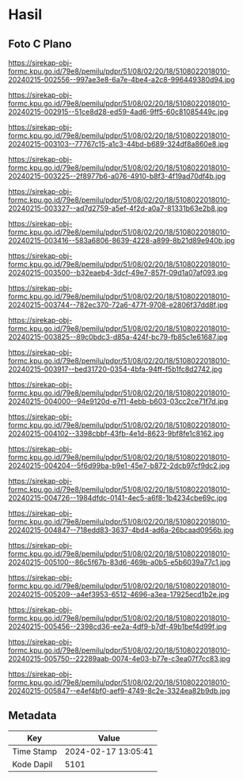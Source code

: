 # Hasil

## Foto C Plano

https://sirekap-obj-formc.kpu.go.id/79e8/pemilu/pdpr/51/08/02/20/18/5108022018010-20240215-002556--997ae3e8-6a7e-4be4-a2c8-996449380d94.jpg

https://sirekap-obj-formc.kpu.go.id/79e8/pemilu/pdpr/51/08/02/20/18/5108022018010-20240215-002915--51ce8d28-ed59-4ad6-9ff5-60c81085449c.jpg

https://sirekap-obj-formc.kpu.go.id/79e8/pemilu/pdpr/51/08/02/20/18/5108022018010-20240215-003103--77767c15-a1c3-44bd-b689-324df8a860e8.jpg

https://sirekap-obj-formc.kpu.go.id/79e8/pemilu/pdpr/51/08/02/20/18/5108022018010-20240215-003225--2f8977b6-a076-4910-b8f3-4f19ad70df4b.jpg

https://sirekap-obj-formc.kpu.go.id/79e8/pemilu/pdpr/51/08/02/20/18/5108022018010-20240215-003327--ad7d2759-a5ef-4f2d-a0a7-81331b63e2b8.jpg

https://sirekap-obj-formc.kpu.go.id/79e8/pemilu/pdpr/51/08/02/20/18/5108022018010-20240215-003416--583a6806-8639-4228-a899-8b21d89e940b.jpg

https://sirekap-obj-formc.kpu.go.id/79e8/pemilu/pdpr/51/08/02/20/18/5108022018010-20240215-003500--b32eaeb4-3dcf-49e7-857f-09d1a07af093.jpg

https://sirekap-obj-formc.kpu.go.id/79e8/pemilu/pdpr/51/08/02/20/18/5108022018010-20240215-003744--782ec370-72a6-477f-9708-e2806f37dd8f.jpg

https://sirekap-obj-formc.kpu.go.id/79e8/pemilu/pdpr/51/08/02/20/18/5108022018010-20240215-003825--89c0bdc3-d85a-424f-bc79-fb85c1e61687.jpg

https://sirekap-obj-formc.kpu.go.id/79e8/pemilu/pdpr/51/08/02/20/18/5108022018010-20240215-003917--bed31720-0354-4bfa-94ff-f5b1fc8d2742.jpg

https://sirekap-obj-formc.kpu.go.id/79e8/pemilu/pdpr/51/08/02/20/18/5108022018010-20240215-004000--94e9120d-e7f1-4ebb-b603-03cc2ce71f7d.jpg

https://sirekap-obj-formc.kpu.go.id/79e8/pemilu/pdpr/51/08/02/20/18/5108022018010-20240215-004102--3398cbbf-43fb-4e1d-8623-9bf8fe1c8162.jpg

https://sirekap-obj-formc.kpu.go.id/79e8/pemilu/pdpr/51/08/02/20/18/5108022018010-20240215-004204--5f6d99ba-b9e1-45e7-b872-2dcb97cf9dc2.jpg

https://sirekap-obj-formc.kpu.go.id/79e8/pemilu/pdpr/51/08/02/20/18/5108022018010-20240215-004726--1984dfdc-0141-4ec5-a6f8-1b4234cbe69c.jpg

https://sirekap-obj-formc.kpu.go.id/79e8/pemilu/pdpr/51/08/02/20/18/5108022018010-20240215-004847--718edd83-3637-4bd4-ad6a-26bcaad0956b.jpg

https://sirekap-obj-formc.kpu.go.id/79e8/pemilu/pdpr/51/08/02/20/18/5108022018010-20240215-005100--86c5f67b-83d6-469b-a0b5-e5b6039a77c1.jpg

https://sirekap-obj-formc.kpu.go.id/79e8/pemilu/pdpr/51/08/02/20/18/5108022018010-20240215-005209--a4ef3953-6512-4696-a3ea-17925ecd1b2e.jpg

https://sirekap-obj-formc.kpu.go.id/79e8/pemilu/pdpr/51/08/02/20/18/5108022018010-20240215-005456--2398cd36-ee2a-4df9-b7df-49b1bef4d99f.jpg

https://sirekap-obj-formc.kpu.go.id/79e8/pemilu/pdpr/51/08/02/20/18/5108022018010-20240215-005750--22289aab-0074-4e03-b77e-c3ea07f7cc83.jpg

https://sirekap-obj-formc.kpu.go.id/79e8/pemilu/pdpr/51/08/02/20/18/5108022018010-20240215-005847--e4ef4bf0-aef9-4749-8c2e-3324ea82b9db.jpg


## Metadata

| Key        | Value               |
| ---------- | ------------------- |
| Time Stamp | 2024-02-17 13:05:41 |
| Kode Dapil | 5101                |



